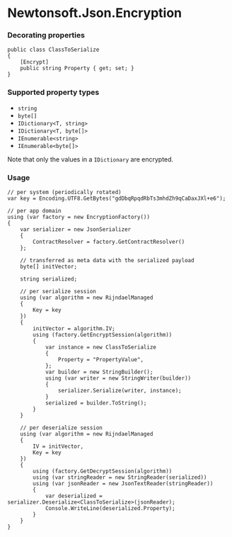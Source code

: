 # Newtonsoft.Json.Encryption


### Decorating properties

```
public class ClassToSerialize
{
    [Encrypt]
    public string Property { get; set; }
}
```


### Supported property types

 * `string`
 * `byte[]`
 * `IDictionary<T, string>`
 * `IDictionary<T, byte[]>`
 * `IEnumerable<string>`
 * `IEnumerable<byte[]>`

Note that only the values in a `IDictionary` are encrypted.


### Usage

```
// per system (periodically rotated)
var key = Encoding.UTF8.GetBytes("gdDbqRpqdRbTs3mhdZh9qCaDaxJXl+e6");

// per app domain
using (var factory = new EncryptionFactory())
{
    var serializer = new JsonSerializer
    {
        ContractResolver = factory.GetContractResolver()
    };

    // transferred as meta data with the serialized payload
    byte[] initVector;

    string serialized;

    // per serialize session
    using (var algorithm = new RijndaelManaged
    {
        Key = key
    })
    {
        initVector = algorithm.IV;
        using (factory.GetEncryptSession(algorithm))
        {
            var instance = new ClassToSerialize
            {
                Property = "PropertyValue",
            };
            var builder = new StringBuilder();
            using (var writer = new StringWriter(builder))
            {
                serializer.Serialize(writer, instance);
            }
            serialized = builder.ToString();
        }
    }

    // per deserialize session
    using (var algorithm = new RijndaelManaged
    {
        IV = initVector,
        Key = key
    })
    {
        using (factory.GetDecryptSession(algorithm))
        using (var stringReader = new StringReader(serialized))
        using (var jsonReader = new JsonTextReader(stringReader))
        {
            var deserialized = serializer.Deserialize<ClassToSerialize>(jsonReader);
            Console.WriteLine(deserialized.Property);
        }
    }
}
```